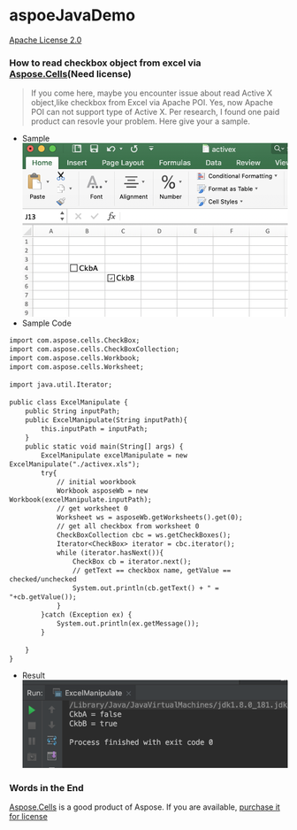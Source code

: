 # aspoeJavaDemo
[Apache License 2.0](https://github.com/easonlau02/asposeJavaDemo/blob/master/LICENSE)
### How to read checkbox object from excel via [Aspose.Cells](https://products.aspose.com/cells/java)(Need license)
> If you come here, maybe you encounter issue about read Active X object,like checkbox from Excel via Apache POI.
Yes, now Apache POI can not support type of Active X.
Per research, I found one paid product can resovle your problem. Here give your a sample.

* Sample
![Sample](https://raw.githubusercontent.com/easonlau02/asposeJavaDemo/master/images/sample.png "Sample")
* Sample Code
```
import com.aspose.cells.CheckBox;
import com.aspose.cells.CheckBoxCollection;
import com.aspose.cells.Workbook;
import com.aspose.cells.Worksheet;

import java.util.Iterator;

public class ExcelManipulate {
    public String inputPath;
    public ExcelManipulate(String inputPath){
        this.inputPath = inputPath;
    }
    public static void main(String[] args) {
        ExcelManipulate excelManipulate = new ExcelManipulate("./activex.xls");
        try{
            // initial woorkbook
            Workbook asposeWb = new Workbook(excelManipulate.inputPath);
            // get worksheet 0
            Worksheet ws = asposeWb.getWorksheets().get(0);
            // get all checkbox from worksheet 0
            CheckBoxCollection cbc = ws.getCheckBoxes();
            Iterator<CheckBox> iterator = cbc.iterator();
            while (iterator.hasNext()){
                CheckBox cb = iterator.next();
                // getText == checkbox name, getValue == checked/unchecked
                System.out.println(cb.getText() + " = "+cb.getValue());
            }
        }catch (Exception ex) {
            System.out.println(ex.getMessage());
        }

    }
}
```
* Result
![Result](https://raw.githubusercontent.com/easonlau02/asposeJavaDemo/master/images/result.png "Result")
### Words in the End
[Aspose.Cells](https://products.aspose.com/cells/java) is a good product of Aspose. If you are available, [purchase it for license](https://purchase.aspose.com/pricing/cells/java)

